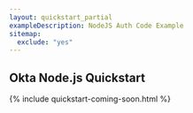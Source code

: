 ```yaml
---
layout: quickstart_partial
exampleDescription: NodeJS Auth Code Example
sitemap:
  exclude: "yes"
---
```


## Okta Node.js Quickstart

{% include quickstart-coming-soon.html %}